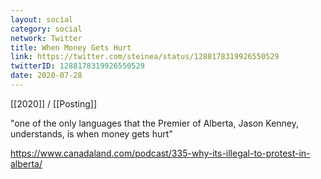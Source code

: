 ```yaml
---
layout: social
category: social
network: Twitter
title: When Money Gets Hurt
link: https://twitter.com/steinea/status/1288178319926550529
twitterID: 1288178319926550529
date: 2020-07-28
---
```


[[2020]] / [[Posting]]

"one of the only languages that the Premier of Alberta, Jason Kenney, understands, is when money gets hurt"

<https://www.canadaland.com/podcast/335-why-its-illegal-to-protest-in-alberta/>
